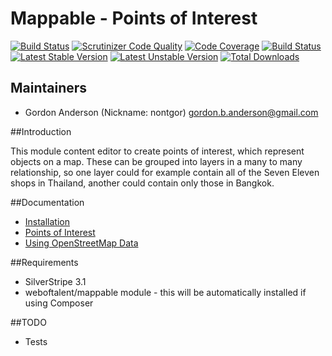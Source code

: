 # Mappable - Points of Interest
[![Build Status](https://travis-ci.org/gordonbanderson/MappablePointsOfInterest.svg?branch=3.1)](https://travis-ci.org/gordonbanderson/MappablePointsOfInterest)
[![Scrutinizer Code Quality](https://scrutinizer-ci.com/g/gordonbanderson/MappablePointsOfInterest/badges/quality-score.png?b=3.1)](https://scrutinizer-ci.com/g/gordonbanderson/MappablePointsOfInterest/?branch=3.1)
[![Code Coverage](https://scrutinizer-ci.com/g/gordonbanderson/MappablePointsOfInterest/badges/coverage.png?b=3.1)](https://scrutinizer-ci.com/g/gordonbanderson/MappablePointsOfInterest/?branch=3.1)
[![Build Status](https://scrutinizer-ci.com/g/gordonbanderson/MappablePointsOfInterest/badges/build.png?b=3.1)](https://scrutinizer-ci.com/g/gordonbanderson/MappablePointsOfInterest/build-status/3.1)
[![Latest Stable Version](https://poser.pugx.org/weboftalent/mappable-poi/version)](https://packagist.org/packages/weboftalent/mappable-poi) [![Latest Unstable Version](https://poser.pugx.org/weboftalent/mappable-poi/v/unstable)](//packagist.org/packages/weboftalent/mappable-poi)
[![Total Downloads](https://poser.pugx.org/weboftalent/mappable-poi/downloads)](https://packagist.org/packages/weboftalent/mappable-poi)


## Maintainers

* Gordon Anderson (Nickname: nontgor)
	<gordon.b.anderson@gmail.com>

##Introduction

This module content editor to create points of interest, which represent objects on a map.  These
can be grouped into layers in a many to many relationship, so one layer could for example contain
all of the Seven Eleven shops in Thailand, another could contain only those in Bangkok.
 
##Documentation
* [Installation](./docs/en/Installation.md)
* [Points of Interest](./docs/en/PointsOfInterest.md)
* [Using OpenStreetMap Data](./docs/en/OpenStreetMap.md)

##Requirements
* SilverStripe 3.1
* weboftalent/mappable module - this will be automatically installed if using Composer

##TODO
* Tests
